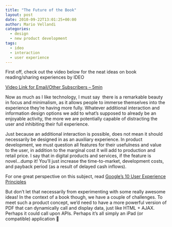 ```yaml
---
title: "The Future of the Book"
layout: post
date: 2010-09-22T13:01:25+00:00
author: Mario Vellandi
categories:
  - design
  - new product development
tags:
  - ideo
  - interaction
  - user experience
---
```

First off, check out the video below for the neat ideas on book reading/sharing experiences by IDEO

[Video Link for Email/Other Subscribers &#8211; 5min](http://vimeo.com/15142335)

Now as much as I like technology, I must say  there is a remarkable beauty in focus and minimalism, as it allows people to immerse themselves into the experience they&#8217;re having more fully. Whatever additional interaction and information design options we add to what&#8217;s supposed to already be an enjoyable activity, the more we are potentially capable of distracting the user and inhibiting their full experience.

Just because an additional interaction is possible, does not mean it should necessarily be designed in as an auxiliary experience. In product development, we must question all features for their usefulness and value to the user, in addition to the marginal cost it will add to production and retail price. I say that in digital products and services, if the feature is novel&#8230;dump it! You&#8217;ll just increase the time-to-market, development costs, and payback period (as a result of delayed cash inflows).

For one great perspective on this subject, read [Google&#8217;s 10 User Experience Principles](http://www.google.com/corporate/ux.html)

But don&#8217;t let that necessarily from experimenting with some really awesome ideas! In the context of a book though, we have a couple of challenges. To meet such a product concept, we&#8217;d need to have a more powerful version of PDF that can dynamically call and display data, just like HTML + AJAX. Perhaps it could call upon APIs. Perhaps it&#8217;s all simply an iPad (or compatible) application 🙂
